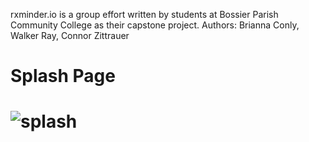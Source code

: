 rxminder.io is a group effort written by students at Bossier Parish Community College as their capstone project.
Authors: Brianna Conly, Walker Ray, Connor Zittrauer

<h1>Splash Page<h1>

![splash](https://user-images.githubusercontent.com/81932543/211704498-48097d19-9d43-44d8-a0c5-44f19f73c03f.png)

